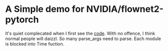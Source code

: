 # A Simple demo for NVIDIA/flownet2-pytorch

It's quiet complecated when I first see the [code](https://github.com/NVIDIA/flownet2-pytorch). With no offence, I think normal people will daizzl. So many parse_args need to parse. Each module is blocked into Time fuction. 